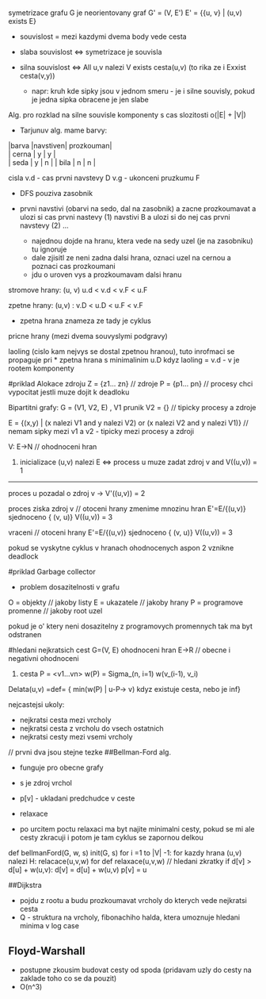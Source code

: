 
#

symetrizace grafu G je neorientovany graf G' = (V, E')
    E' = {{u, v} | (u,v) exists E}

* souvislost = mezi kazdymi dvema body vede cesta

* slaba souvislost <=> symetrizace je souvisla

* silna souvislost <=> All u,v nalezi V exists cesta(u,v)  (to rika ze i Exxist cesta(v,y))
    * napr: kruh kde sipky jsou v jednom smeru - je i silne souvisly, pokud je jedna sipka obracene je jen slabe
    

Alg. pro rozklad na silne souvisle komponenty s cas slozitosti o(|E| + |V|)
* Tarjunuv alg.
mame barvy:

|barva  |navstiven| prozkouman|  
| cerna | y       |  y        |  
| seda  | y       |  n        |
| bila  | n       |  n        |

cisla v.d  - cas prvni navstevy D
v.g  - ukonceni pruzkumu        F

* DFS pouziva zasobnik 

* prvni navstivi (obarvi na sedo, dal na zasobnik) a zacne prozkoumavat a ulozi si cas prvni nastevy (1)
  navstivi B a ulozi si do nej cas prvni navstevy (2) ... 
   * najednou dojde na hranu, ktera vede na sedy uzel (je na zasobniku) tu ignoruje 
   * dale zjisitl ze neni zadna dalsi hrana, oznaci uzel na cernou a poznaci cas prozkoumani
   * jdu o uroven vys a prozkoumavam dalsi hranu
   
   
stromove hrany: (u, v)
 u.d < v.d < v.F < u.F
 
zpetne hrany:  (u,v) : v.D < u.D < u.F < v.F
 
* zpetna hrana znameza ze tady je cyklus
 
pricne hrany (mezi dvema souvyslymi podgravy)


laoling (cislo kam nejvys se dostal zpetnou hranou), tuto inrofmaci se propaguje pri 
       * zpetna hrana s minimalinim u.D
       kdyz laoling = v.d - v je rootem komponenty
       
       
#priklad
Alokace zdroju
Z = {z1... zn} // zdroje
P = {p1... pn} // procesy
chci vypocitat jestli muze dojit k deadloku


Bipartitni grafy:
G = (V1, V2, E) ,
 V1 prunik V2 = {}  // tipicky procesy a zdroje

E = {(x,y) | (x nalezi V1 and y nalezi V2) or (x nalezi V2 and y nalezi V1)}
// nemam sipky mezi v1 a v2  - tipicky mezi procesy a zdroji

V: E->N // ohodnoceni hran

1. inicializace
(u,v) nalezi E <=> process u muze zadat zdroj v   and V((u,v)) = 1
----------------------

proces u pozadal o zdroj v  ->
V'((u,v)) = 2

proces ziska zdroj v
// otoceni hrany
zmenime mnozinu hran E'=E/{(u,v)}  sjednoceno { (v, u)} 
V((u,v)) = 3

vraceni
// otoceni hrany
E'=E/{(u,v)}  sjednoceno { (v, u)} 
V((u,v)) = 3


pokud se vyskytne cyklus v hranach ohodnocenych aspon 2 vznikne deadlock

#priklad
Garbage collector
* problem dosazitelnosti v grafu

O = objekty              // jakoby listy
E = ukazatele            // jakoby hrany
P = programove promenne  // jakoby root uzel

pokud je o' ktery neni dosazitelny z programovych promennych tak ma byt odstranen

#hledani nejkratsich cest
G=(V, E)
ohodnoceni hran E->R  // obecne i negativni ohodnoceni
1. cesta P = <v1...vn>
   w(P) = Sigma_(n, i=1)  w(v_(i-1), v_i)
   
Delata(u,v) =def= { min(w(P) | u-P-> v) kdyz existuje cesta, nebo je inf}


nejcastejsi ukoly:
* nejkratsi cesta mezi vrcholy
* nejkratsi cesta z vrcholu do vsech ostatnich
* nejkratsi cesty mezi vsemi vrcholy

// prvni dva jsou stejne tezke
##Bellman-Ford alg.
* funguje pro obecne grafy

* s je zdroj vrchol
* p[v] - ukladani predchudce v ceste
* relaxace 
* po urcitem poctu relaxaci ma byt najite minimalni cesty, pokud se mi ale cesty zkracuji i potom je tam cyklus se zapornou delkou

def bellmanFord(G, w, s)
   init(G, s)
   for i =1 to |V| -1:
       for kazdy hrana (u,v) nalezi H:
           relacace(u,v,w)
   for 
def relaxace(u,v,w)  // hledani zkratky
   if d[v] > d[u] + w(u,v):
       d[v] = d[u] + w(u,v)
       p[v] = u
       
       
##Dijkstra
* pojdu z rootu a budu prozkoumavat vrcholy do kterych vede nejkratsi cesta
* Q - struktura na vrcholy, fibonachiho halda, ktera umoznuje hledani minima v log case

## Floyd-Warshall
* postupne zkousim budovat cesty od spoda (pridavam uzly do cesty na zaklade toho co se da pouzit)
* O(n^3)